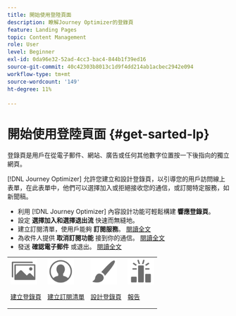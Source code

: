 ```yaml
---
title: 開始使用登陸頁面
description: 瞭解Journey Optimizer的登錄頁
feature: Landing Pages
topic: Content Management
role: User
level: Beginner
exl-id: 0da96e32-52ad-4cc3-bac4-844b1f39ed16
source-git-commit: 40c42303b8013c1d9f4dd214ab1acbec2942e094
workflow-type: tm+mt
source-wordcount: '149'
ht-degree: 11%

---
```


# 開始使用登陸頁面 {#get-sarted-lp}

登錄頁是用戶在從電子郵件、網站、廣告或任何其他數字位置按一下後指向的獨立網頁。

[!DNL Journey Optimizer] 允許您建立和設計登錄頁，以引導您的用戶訪問線上表單，在此表單中，他們可以選擇加入或拒絕接收您的通信，或訂閱特定服務，如新聞稿。

* 利用 [!DNL Journey Optimizer] 內容設計功能可輕鬆構建 **響應登錄頁**。
* 設定 **選擇加入和選擇退出流** 快速而無縫地。
* 建立訂閱清單，使用戶能夠 **訂閱服務**。 [閱讀全文](lp-use-cases.md#subscription-to-a-service)
* 為收件人提供 **取消訂閱功能** 接到你的通信。 [閱讀全文](lp-use-cases.md#opt-out)
* 發送 **確認電子郵件** 或退出。 [閱讀全文](lp-use-cases.md#send-confirmation-email)

<table>
<tr>
<td><img src="../assets/do-not-localize/icon_assets.svg" width="60px"><p><a href="create-lp.md">建立登錄頁</a></p></td>
<td><img src="../assets/do-not-localize/icon_personalization.svg" width="60px"><p><a href="subscription-list.md">建立訂閱清單</a></p></td>
<td><img src="../assets/do-not-localize/icon_design.svg" width="60px"><p><a href="design-lp.md">設計登錄頁</a></p></td>
<td><img src="../assets/do-not-localize/monitor.svg" width="60px"><p><a href="../reports/lp-report-live.md">報告</a></p></td>
</tr>
</table>

<!--

<td><img src="../assets/do-not-localize/icon_messages.svg" width="60px"><p><a href="lp-use-cases.md">Use cases</a></p></td>

-->

